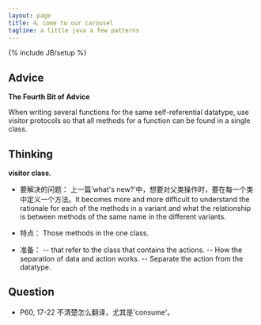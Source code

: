```yaml
---
layout: page
title: 4、come to our carousel
tagline: a little java a few patterns
---
```


{% include JB/setup %}

## Advice

**The Fourth Bit of Advice**

When writing several functions for the same self-referential datatype, use visitor protocols so that all methods for a function can be found in a single class.

## Thinking

**visitor class.**

- 要解决的问题：
上一篇‘what's new?’中，想要对父类操作时，要在每一个类中定义一个方法。It becomes more and more difficult to understand the rationale for each of the methods in a variant and what the relationship is between methods of the same name in the different variants.

- 特点：
Those methods in the one class.

- 准备：
-- that refer to the class that contains the actions.
-- How the separation of data and action works.
-- Separate the action from the datatype.

## Question

- P60, 17-22 不清楚怎么翻译，尤其是'consume'。
